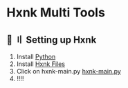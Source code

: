 # Hxnk Multi Tools

## <a id="setup"></a> 📁 〢 Setting up Hxnk
1. Install [Python](https://www.python.org/ftp/python/3.10.0/python-3.10.0-amd64.exe)
2. Install [Hxnk Files]()
4. Click on hxnk-main.py [hxnk-main.py]()
5. !!!!
